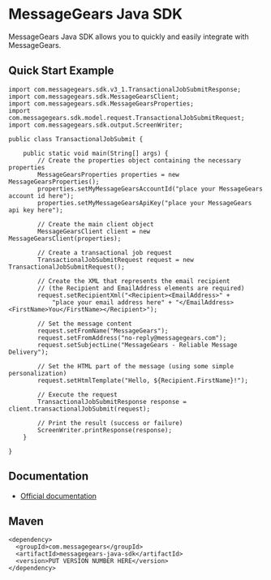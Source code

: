 # MessageGears Java SDK

MessageGears Java SDK allows you to quickly and easily integrate with MessageGears.

## Quick Start Example

    import com.messagegears.sdk.v3_1.TransactionalJobSubmitResponse;
    import com.messagegears.sdk.MessageGearsClient;
    import com.messagegears.sdk.MessageGearsProperties;
    import com.messagegears.sdk.model.request.TransactionalJobSubmitRequest;
    import com.messagegears.sdk.output.ScreenWriter;

    public class TransactionalJobSubmit {

        public static void main(String[] args) {
            // Create the properties object containing the necessary properties
            MessageGearsProperties properties = new MessageGearsProperties();
            properties.setMyMessageGearsAccountId("place your MessageGears account id here");
            properties.setMyMessageGearsApiKey("place your MessageGears api key here");

            // Create the main client object
            MessageGearsClient client = new MessageGearsClient(properties);

            // Create a transactional job request
            TransactionalJobSubmitRequest request = new TransactionalJobSubmitRequest();

            // Create the XML that represents the email recipient
            // (the Recipient and EmailAddress elements are required)
            request.setRecipientXml("<Recipient><EmailAddress>" +
                "place your email address here" + "</EmailAddress><FirstName>You</FirstName></Recipient>");

            // Set the message content
            request.setFromName("MessageGears");
            request.setFromAddress("no-reply@messagegears.com");
            request.setSubjectLine("MessageGears - Reliable Message Delivery");

            // Set the HTML part of the message (using some simple personalization)
            request.setHtmlTemplate("Hello, ${Recipient.FirstName}!");

            // Execute the request
            TransactionalJobSubmitResponse response = client.transactionalJobSubmit(request);

            // Print the result (success or failure)
            ScreenWriter.printResponse(response);
        }

    }


## Documentation

 * [Official documentation](http://messagegears.com/docs/java-sdk)

## Maven

    <dependency>
      <groupId>com.messagegears</groupId>
      <artifactId>messagegears-java-sdk</artifactId>
      <version>PUT VERSION NUMBER HERE</version>
    </dependency>

